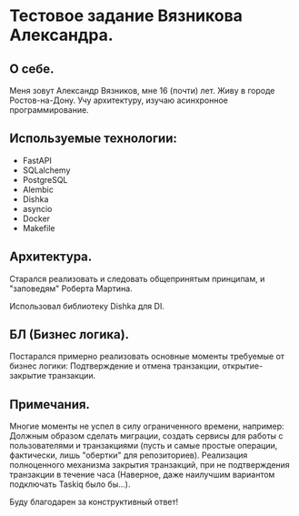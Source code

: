 # Тестовое задание Вязникова Александра.


## О себе.
Меня зовут Александр Вязников, мне 16 (почти) лет. Живу в городе Ростов-на-Дону.
Учу архитектуру, изучаю асинхронное программирование.

## Используемые технологии:
- FastAPI
- SQLalchemy
- PostgreSQL
- Alembic
- Dishka
- asyncio
- Docker
- Makefile


## Архитектура. 
Старался реализовать и следовать общепринятым принципам, и "заповедям" Роберта Мартина.

Использовал библиотеку Dishka для DI.


## БЛ (Бизнес логика).
Постарался примерно реализовать основные моменты требуемые от бизнес логики:
Подтверждение и отмена транзакции, открытие-закрытие транзакции.

## Примечания.
Многие моменты не успел в силу ограниченного времени, например: Должным образом сделать миграции, 
создать сервисы для работы с пользователями и транзакциями (пусть и самые простые операции, фактически, 
лишь "обертки" для репозиториев).
Реализация полноценного механизма закрытия транзакций, 
при не подтверждения транзакции в течение часа (Наверное, даже наилучшим вариантом подключать Taskiq было бы...).


Буду благодарен за конструктивный ответ!
